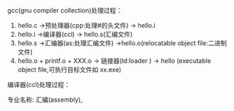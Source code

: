 gcc(gnu compiler collection)处理过程：
1. hello.c ->预处理器(cpp:处理#的头文件) -> hello.i 
2. hello.i ->编译器(ccl) -> hello.s(汇编文件)
3. hello.s ->汇编器(as:处理汇编文件) ->hello.o(relocatable object file:二进制文件)
4. hello.o + printf.o + XXX.o -> 链接器(ld:loader ) -> hello (executable object file,可执行目标文件如 xx.exe)

编译器(ccl)处理过程：







专业名称:
汇编(assembly),
